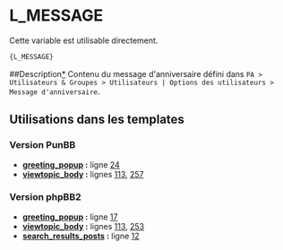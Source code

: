 # L_MESSAGE


Cette variable est utilisable directement.

```html
{L_MESSAGE}
```

##Description[*](https://fa-tvars.appspot.com/var/L_MESSAGE)
Contenu du message d'anniversaire défini dans `PA > Utilisateurs & Groupes > Utilisateurs | Options des utilisateurs > Message d'anniversaire`.

## Utilisations dans les templates

### Version PunBB
* __[greeting_popup](../tpl/var/punbb/greeting_popup.md#readme) :__ ligne [24](../tpl/src/punbb/greeting_popup.tpl#L24)
* __[viewtopic_body](../tpl/var/punbb/viewtopic_body.md#readme) :__ lignes [113](../tpl/src/punbb/viewtopic_body.tpl#L113), [257](../tpl/src/punbb/viewtopic_body.tpl#L257)

### Version phpBB2
* __[greeting_popup](../tpl/var/subsilver/greeting_popup.md#readme) :__ ligne [17](../tpl/src/subsilver/greeting_popup.tpl#L17)
* __[viewtopic_body](../tpl/var/subsilver/viewtopic_body.md#readme) :__ lignes [113](../tpl/src/subsilver/viewtopic_body.tpl#L113), [253](../tpl/src/subsilver/viewtopic_body.tpl#L253)
* __[search_results_posts](../tpl/var/subsilver/search_results_posts.md#readme) :__ ligne [12](../tpl/src/subsilver/search_results_posts.tpl#L12)